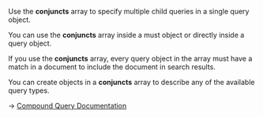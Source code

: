 Use the **conjuncts** array to specify multiple child queries in a single query object.

You can use the **conjuncts** array inside a must object or directly inside a query object.

If you use the **conjuncts** array, every query object in the array must have a match in a document to include the document in search results.

You can create objects in a **conjuncts** array to describe any of the available query types.

→ [Compound Query Documentation](https://docs.couchbase.com/server/current/search/search-request-params.html#boolean-queries)
